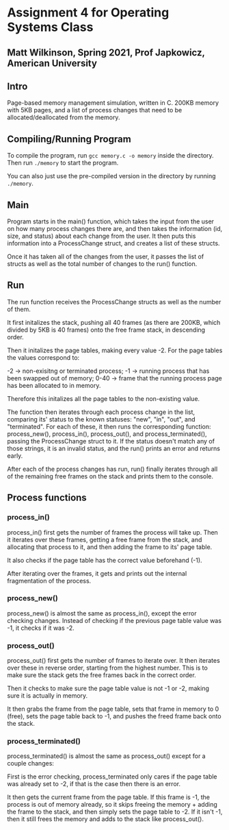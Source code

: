 # Assignment 4 for Operating Systems Class

## Matt Wilkinson, Spring 2021, Prof Japkowicz, American University

## Intro

Page-based memory management simulation, written in C. 200KB memory with 5KB pages, and a list of process changes that need to be allocated/deallocated from the memory.

## Compiling/Running Program

To compile the program, run `gcc memory.c -o memory` inside the directory. Then run `./memory` to start the program.

You can also just use the pre-compiled version in the directory by running `./memory`.

## Main

Program starts in the main() function, which takes the input from the user on how many process changes there are, and then takes the information (id, size, and status) about each change from the user. It then puts this information into a ProcessChange struct, and creates a list of these structs.

Once it has taken all of the changes from the user, it passes the list of structs as well as the total number of changes to the run() function.

## Run

The run function receives the ProcessChange structs as well as the number of them.

It first initalizes the stack, pushing all 40 frames (as there are 200KB, which divided by 5KB is 40 frames) onto the free frame stack, in descending order.

Then it initalizes the page tables, making every value -2. For the page tables the values correspond to:

-2 -> non-exisitng or terminated process;
-1 -> running process that has been swapped out of memory;
0-40 -> frame that the running process page has been allocated to in memory.

Therefore this initalizes all the page tables to the non-existing value.

The function then iterates through each process change in the list, comparing its' status to the known statuses: "new", "in", "out", and "terminated". For each of these, it then runs the corresponding function:
process_new(), process_in(), process_out(), and process_terminated(), passing the ProcessChange struct to it. If the status doesn't match any of those strings, it is an invalid status, and the run() prints an error and returns early.

After each of the process changes has run, run() finally iterates through all of the remaining free frames on the stack and prints them to the console.

## Process functions

### process_in()

process_in() first gets the number of frames the process will take up. Then it iterates over these frames, getting a free frame from the stack, and allocating that process to it, and then adding the frame to its' page table.

It also checks if the page table has the correct value beforehand (-1).

After iterating over the frames, it gets and prints out the internal fragmentation of the process.

### process_new()

process_new() is almost the same as process_in(), except the error checking changes. Instead of checking if the previous page table value was -1, it checks if it was -2.

### process_out()

process_out() first gets the number of frames to iterate over. It then iterates over these in reverse order, starting from the highest number. This is to make sure the stack gets the free frames back in the correct order.

Then it checks to make sure the page table value is not -1 or -2, making sure it is actually in memory.

It then grabs the frame from the page table, sets that frame in memory to 0 (free), sets the page table back to -1, and pushes the freed frame back onto the stack.

### process_terminated()

process_terminated() is almost the same as process_out() except for a couple changes:

First is the error checking, process_terminated only cares if the page table was already set to -2, if that is the case then there is an error.

It then gets the current frame from the page table. If this frame is -1, the process is out of memory already, so it skips freeing the memory + adding the frame to the stack, and then simply sets the page table to -2. If it isn't -1, then it still frees the memory and adds to the stack like process_out().
